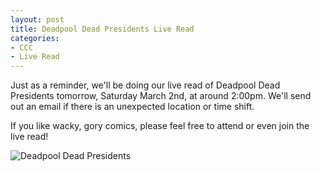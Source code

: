 ```yaml
---
layout: post
title: Deadpool Dead Presidents Live Read
categories:
- CCC
- Live Read
---
```


Just as a reminder, we'll be doing our live read of Deadpool Dead Presidents tomorrow, Saturday March 2nd, at around 2:00pm.  We'll send out an email if there is an unexpected location or time shift.

If you like wacky, gory comics, please feel free to attend or even join the live read!

![Deadpool Dead Presidents](../../../../../images/blog/deadpres.jpg)
